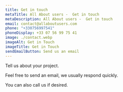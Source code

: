 ```yaml
---
title: Get in touch
metaTitle: All About users -  Get in touch
metaDescription: All About users -  Get in touch
email: contact@allaboutusers.com
phone: "+330756997541"
phoneDisplay: +33 07 56 99 75 41
image: ./contact.webp
imageAlt: Get in Touch
imageTitle: Get in Touch
sendEmailButton: Send us an email
---
```

Tell us about your project.

Feel free to send an email, we usually respond quickly.

You can also call us if desired.